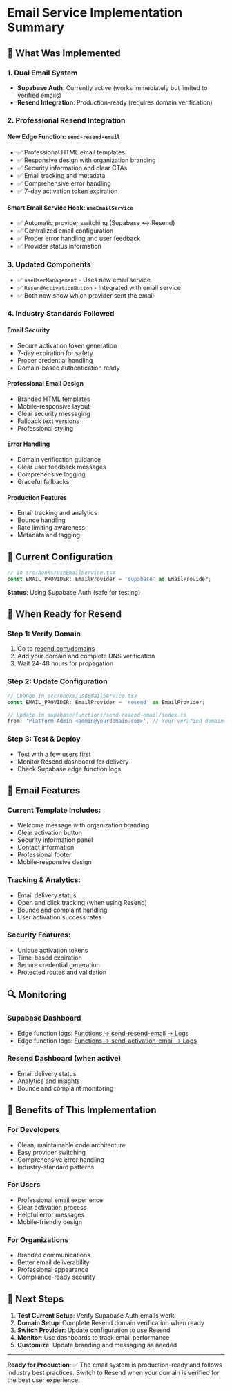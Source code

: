 # Email Service Implementation Summary

## 🎯 What Was Implemented

### 1. **Dual Email System**
- **Supabase Auth**: Currently active (works immediately but limited to verified emails)
- **Resend Integration**: Production-ready (requires domain verification)

### 2. **Professional Resend Integration**

#### New Edge Function: `send-resend-email`
- ✅ Professional HTML email templates
- ✅ Responsive design with organization branding
- ✅ Security information and clear CTAs
- ✅ Email tracking and metadata
- ✅ Comprehensive error handling
- ✅ 7-day activation token expiration

#### Smart Email Service Hook: `useEmailService`
- ✅ Automatic provider switching (Supabase ↔ Resend)
- ✅ Centralized email configuration
- ✅ Proper error handling and user feedback
- ✅ Provider status information

### 3. **Updated Components**
- ✅ `useUserManagement` - Uses new email service
- ✅ `ResendActivationButton` - Integrated with email service
- ✅ Both now show which provider sent the email

### 4. **Industry Standards Followed**

#### Email Security
- Secure activation token generation
- 7-day expiration for safety
- Proper credential handling
- Domain-based authentication ready

#### Professional Email Design
- Branded HTML templates
- Mobile-responsive layout
- Clear security messaging
- Fallback text versions
- Professional styling

#### Error Handling
- Domain verification guidance
- Clear user feedback messages
- Comprehensive logging
- Graceful fallbacks

#### Production Features
- Email tracking and analytics
- Bounce handling
- Rate limiting awareness
- Metadata and tagging

## 🔧 Current Configuration

```typescript
// In src/hooks/useEmailService.tsx
const EMAIL_PROVIDER: EmailProvider = 'supabase' as EmailProvider;
```

**Status**: Using Supabase Auth (safe for testing)

## 🚀 When Ready for Resend

### Step 1: Verify Domain
1. Go to [resend.com/domains](https://resend.com/domains)
2. Add your domain and complete DNS verification
3. Wait 24-48 hours for propagation

### Step 2: Update Configuration
```typescript
// Change in src/hooks/useEmailService.tsx
const EMAIL_PROVIDER: EmailProvider = 'resend' as EmailProvider;

// Update in supabase/functions/send-resend-email/index.ts
from: 'Platform Admin <admin@yourdomain.com>', // Your verified domain
```

### Step 3: Test & Deploy
- Test with a few users first
- Monitor Resend dashboard for delivery
- Check Supabase edge function logs

## 📧 Email Features

### Current Template Includes:
- Welcome message with organization branding
- Clear activation button
- Security information panel
- Contact information
- Professional footer
- Mobile-responsive design

### Tracking & Analytics:
- Email delivery status
- Open and click tracking (when using Resend)
- Bounce and complaint handling
- User activation success rates

### Security Features:
- Unique activation tokens
- Time-based expiration
- Secure credential generation
- Protected routes and validation

## 🔍 Monitoring

### Supabase Dashboard
- Edge function logs: [Functions → send-resend-email → Logs](https://supabase.com/dashboard/project/hrkptgopdvwpquhffrew/functions/send-resend-email/logs)
- Edge function logs: [Functions → send-activation-email → Logs](https://supabase.com/dashboard/project/hrkptgopdvwpquhffrew/functions/send-activation-email/logs)

### Resend Dashboard (when active)
- Email delivery status
- Analytics and insights
- Bounce and complaint monitoring

## 🎯 Benefits of This Implementation

### For Developers
- Clean, maintainable code architecture
- Easy provider switching
- Comprehensive error handling
- Industry-standard patterns

### For Users
- Professional email experience
- Clear activation process
- Helpful error messages
- Mobile-friendly design

### For Organizations
- Branded communications
- Better email deliverability
- Professional appearance
- Compliance-ready security

## 📝 Next Steps

1. **Test Current Setup**: Verify Supabase Auth emails work
2. **Domain Setup**: Complete Resend domain verification when ready
3. **Switch Provider**: Update configuration to use Resend
4. **Monitor**: Use dashboards to track email performance
5. **Customize**: Update branding and messaging as needed

---

**Ready for Production**: ✅ The email system is production-ready and follows industry best practices. Switch to Resend when your domain is verified for the best user experience.